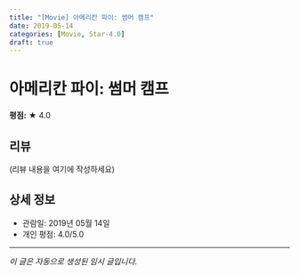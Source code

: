 ```yaml
---
title: "[Movie] 아메리칸 파이: 썸머 캠프"
date: 2019-05-14
categories: [Movie, Star-4.0]
draft: true
---
```


# 아메리칸 파이: 썸머 캠프

**평점:** ★ 4.0

## 리뷰

(리뷰 내용을 여기에 작성하세요)

## 상세 정보

- 관람일: 2019년 05월 14일
- 개인 평점: 4.0/5.0

---

*이 글은 자동으로 생성된 임시 글입니다.*
